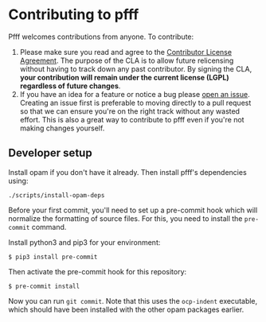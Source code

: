 # Contributing to pfff

Pfff welcomes contributions from anyone. To contribute:

1. Please make sure you read and agree to the
[Contributor License Agreement](https://cla-assistant.io/returntocorp/pfff).
The purpose of the CLA is to allow future relicensing without having to
track down any past contributor. By signing the CLA, **your contribution will 
remain under the current license (LGPL) regardless of future changes**.
2. If you have an idea for a feature or notice a bug please
[open an issue](https://github.com/returntocorp/pfff/issues/new/choose).
Creating an issue first is preferable to moving directly to a pull request so
that we can ensure you're on the right track without any wasted effort. This
is also a great way to contribute to pfff even if you're not making changes
yourself.

## Developer setup

Install opam if you don't have it already. Then install
pfff's dependencies using:

```
./scripts/install-opam-deps
```

Before your first commit, you'll need to set up a pre-commit hook
which will normalize the formatting of source files. For this, you
need to install the `pre-commit` command.

Install python3 and pip3 for your environment:

```
$ pip3 install pre-commit
```

Then activate the pre-commit hook for this repository:

```
$ pre-commit install
```

Now you can run `git commit`. Note that this uses the
`ocp-indent` executable, which should have been installed with the
other opam packages earlier.
